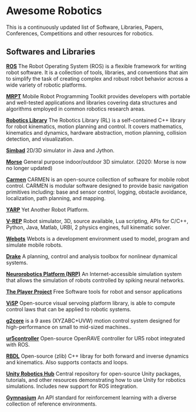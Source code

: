 # Awesome Robotics

This is a continuously updated list of Software, Libraries, Papers, Conferences, Competitions and other resources for robotics.

## Softwares and Libraries

[**ROS**](http://www.ros.org/) The Robot Operating System (ROS) is a flexible framework for writing robot software. It is a collection of tools, libraries, and conventions that aim to simplify the task of creating complex and robust robot behavior across a wide variety of robotic platforms.

[**MRPT**](http://www.mrpt.org/) Mobile Robot Programming Toolkit provides developers with portable and well-tested applications and libraries covering data structures and algorithms employed in common robotics research areas.

[**Robotics Library**](http://www.roboticslibrary.org/) The Robotics Library (RL) is a self-contained C++ library for robot kinematics, motion planning and control. It covers mathematics, kinematics and dynamics, hardware abstraction, motion planning, collision detection, and visualization.

[**Simbad**](http://simbad.sourceforge.net/) 2D/3D simulator in Java and Jython.

[**Morse**](https://www.openrobots.org/wiki/morse/) General purpose indoor/outdoor 3D simulator. (2020: Morse is now no longer updated)

[**Carmen**](http://carmen.sourceforge.net/) CARMEN is an open-source collection of software for mobile robot control. CARMEN is modular software designed to provide basic navigation primitives including: base and sensor control, logging, obstacle avoidance, localization, path planning, and mapping.

[**YARP**](http://www.yarp.it/) Yet Another Robot Platform.

[**V-REP**](http://www.coppeliarobotics.com/) Robot simulator, 3D, source available, Lua scripting, APIs for C/C++, Python, Java, Matlab, URBI, 2 physics engines, full kinematic solver.

[**Webots**](https://cyberbotics.com/) Webots is a development environment used to model, program and simulate mobile robots.

[**Drake**](http://drake.mit.edu/) A planning, control and analysis toolbox for nonlinear dynamical systems.

[**Neurorobotics Platform (NRP)**](https://neurorobotics.net/) An Internet-accessible simulation system that allows the simulation of robots controlled by spiking neural networks.

[**The Player Project**](http://playerstage.sourceforge.net/) Free Software tools for robot and sensor applications

[**ViSP**](http://visp.inria.fr/) Open-source visual servoing platform library, is able to compute control laws that can be applied to robotic systems.

[**g2core**](https://github.com/synthetos/g2) is a 9 axes (XYZABC+UVW) motion control system designed for high-performance on small to mid-sized machines..

[**ur5controller**](https://github.com/roboticsleeds/ur5controller) Open-source OpenRAVE controller for UR5 robot integrated with ROS.

[**RBDL**](https://github.com/rbdl/rbdl) Open-source (zlib) C++ libray for both forward and inverse dynamics and kinematics. Also supports contacts and loops.

[**Unity Robotics Hub**](https://github.com/Unity-Technologies/Unity-Robotics-Hub) Central repository for open-source Unity packages, tutorials, and other resources demonstrating how to use Unity for robotics simulations. Includes new support for ROS integration.

[**Gymnasium**](https://gymnasium.farama.org/) An API standard for reinforcement learning with a diverse collection of reference environments.
